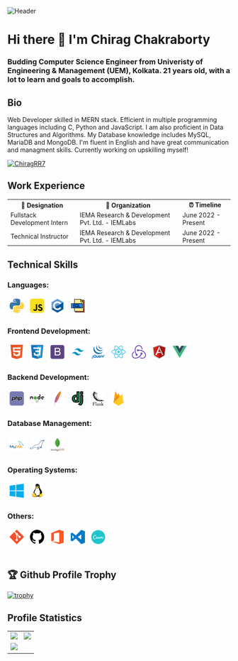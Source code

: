 ![Header](https://raw.githubusercontent.com/halfrost/halfrost/master/icons/header_.png)
# Hi there 👋 I'm Chirag Chakraborty
### Budding Computer Science Engineer from Univeristy of Engineering & Management (UEM), Kolkata. 21 years old, with a lot to learn and goals to accomplish.

## Bio

Web Developer skilled in MERN stack. Efficient in multiple programming languages including C, Python and JavaScript. I am also proficient in Data Structures and Algorithms. My Database knowledge includes MySQL, MariaDB and MongoDB. I'm fluent in English and have great communication and managment skills. Currently working on upskilling myself!

<p align="left"> <a href="https://twitter.com/ChiragRR7" target="blank"><img src="https://img.shields.io/twitter/follow/ChiragRR7?logo=twitter&style=for-the-badge" alt="ChiragRR7" /></a> </p>

<table style="width: 100%; border: none;">
  <h2> Work Experience </h2>
  <tr>
    <th> 💼 Designation </th>
    <th> 🏢 Organization </th>
    <th> ⏰ Timeline </th>
  </tr>
  <tr>
    <td> Fullstack Development Intern </td>
    <td> IEMA Research & Development Pvt. Ltd. - IEMLabs </td>
    <td> June 2022 - Present </td>
  </tr>
  <tr>
    <td> Technical Instructor </td>
    <td> IEMA Research & Development Pvt. Ltd. - IEMLabs </td>
    <td> June 2022 - Present </td>
  </tr>
</table>

## Technical Skills

### Languages:

<div>
    <img src="img/python.png" style="margin: 5px;">
    <img src="img/javascript.png" style="margin: 5px;">
    <img src="img/c.png" style="margin: 5px;">
    <img src="img/sql.png" style="margin: 5px;">
</div>

### Frontend Development:

<div>
    <img src="img/html.png" style="margin: 5px;">
    <img src="img/css3.png" style="margin: 5px;">
    <img src="img/bootstrap.png" style="margin: 5px">
    <img src="img/tailwind.png" style="margin: 5px">
    <img src="img/jquery.png" style="margin: 5px">
    <img src="img/react.png" style="margin: 5px">
    <img src="img/redux.png" style="margin: 5px">
    <img src="img/angularjs.png" style="margin: 5px">
    <img src="img/vue.png" style="margin: 5px"> 
</div>

### Backend Development:

<div>
    <img src="img/php.png" style="margin: 5px;">
    <img src="img/nodejs.png" style="margin: 5px;">
    <img src="img/apache.png" style="margin: 5px">
    <img src="img/django.png" style="margin: 5px">
    <img src="img/flask.png" style="margin: 5px">
    <img src="img/firebase.png" style="margin: 5px">
</div>

### Database Management:

<div>
    <img src="img/mysql.png" style="margin: 5px;">
    <img src="img/mariadb.png" style="margin: 5px;">
    <img src="img/mongodb.png" style="margin: 5px">
</div>

### Operating Systems:

<div>
    <img src="img/windows.png" style="margin: 5px;">
    <img src="img/linux.png" style="margin: 5px;">
</div>

### Others:

<div>
    <img src="img/git.png" style="margin: 5px;">
    <img src="img/github.png" style="margin: 5px;">
    <img src="img/office.png" style="margin: 5px;">
    <img src="img/vscode.png" style="margin: 5px;">
    <img src="img/canva.png" style="margin: 5px;">
</div>

<br>

## 🏆 Github Profile Trophy

[![trophy](https://github-profile-trophy.vercel.app/?username=noobchirag69&theme=monokai&margin-w=15&no-bg=true&rank=-B,-?,-C)](https://github.com/ryo-ma/github-profile-trophy)

## Profile Statistics

<table>
  <tr>
    <td>
      <img src="https://github-readme-stats.vercel.app/api/?username=noobchirag69&count_private=true&theme=merko&show_icons=true&hide=prs">
    </td>
    <td>
      <img src="https://github-readme-stats.vercel.app/api/top-langs/?username=noobchirag69&layout=compact&theme=merko">
    </td>
  </tr>
  <tr>
    <td>
      <img src="https://github-readme-streak-stats.herokuapp.com/?user=noobchirag69&theme=merko">
    </td>
  </tr>
</table>


